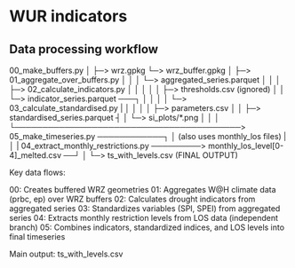 # WUR indicators

## Data processing workflow
00_make_buffers.py
│
├─> wrz.gpkg
└─> wrz_buffer.gpkg
    │
    ├─> 01_aggregate_over_buffers.py
    │   │
    │   └─> aggregated_series.parquet
    │       │
    │       ├─> 02_calculate_indicators.py
    │       │   │
    │       │   ├─> thresholds.csv (ignored)
    │       │   └─> indicator_series.parquet ───┐
    │       │                                   │
    │       └─> 03_calculate_standardised.py    |
    │           │                               │
    │           ├─> parameters.csv              │
    │           ├─> standardised_series.parquet ┤
    │           └─> si_plots/*.png              │
    │                                           │
    └─────────────────────────────────────────> 05_make_timeseries.py ────────────┐
                                                │   (also uses monthly_los files) |
                                                │                                 |
04_extract_monthly_restrictions.py ─────────> monthly_los_level[0-4]_melted.csv ──┘
                                                │
                                                └─> ts_with_levels.csv (FINAL OUTPUT)


Key data flows:

00: Creates buffered WRZ geometries
01: Aggregates W@H climate data (prbc, ep) over WRZ buffers
02: Calculates drought indicators from aggregated series
03: Standardizes variables (SPI, SPEI) from aggregated series
04: Extracts monthly restriction levels from LOS data (independent branch)
05: Combines indicators, standardized indices, and LOS levels into final timeseries

Main output: ts_with_levels.csv
